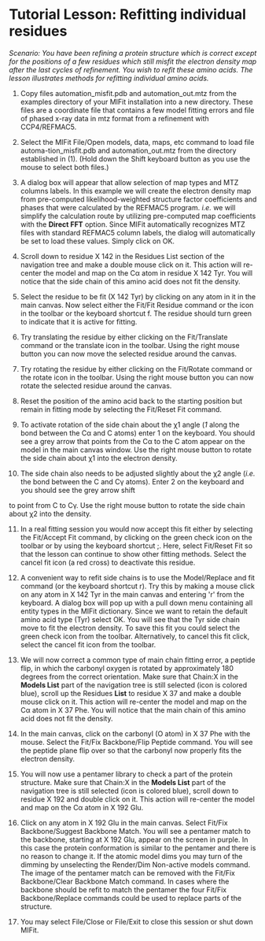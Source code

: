 # Tutorial Lesson: Refitting individual residues #


_Scenario: You have been refining a protein structure which is correct except for the positions of a few residues which still misfit the electron density map after the last cycles of refinement. You wish to refit these amino acids. The lesson illustrates methods for refitting individual amino acids._

1. Copy files automation\_misfit.pdb and automation\_out.mtz from the examples directory of your MIFit installation into a new directory. These files are a coordinate file that contains a few model fitting errors and file of phased x-ray data in mtz format from a refinement with CCP4/REFMAC5.

2. Select the MIFit File/Open models, data, maps, etc command to load file automa-tion\_misfit.pdb and automation\_out.mtz from the directory established in (1). (Hold down the Shift keyboard button as you use the mouse to select both files.)

3. A dialog box will appear that allow selection of map types and MTZ columns labels. In this example we will create the electron density map from pre-computed likelihood-weighted structure factor coefficients and phases that were calculated by the REFMAC5 program. _i.e._ we will simplify the calculation route by utilizing pre-computed map coefficients with the **Direct FFT** option. Since MIFit automatically recognizes MTZ files with standard REFMAC5 column labels, the dialog will automatically be set to load these values. Simply click on OK.

4. Scroll down to residue X 142 in the Residues List section of the navigation tree and make a double mouse click on it. This action will re-center the model and map on the Cα atom in residue X 142 Tyr. You will notice that the side chain of this amino acid does not fit the density.

5. Select the residue to be fit (X 142 Tyr) by clicking on any atom in it in the main canvas. Now select either the Fit/Fit Residue command or the icon in the toolbar or the keyboard shortcut f. The residue should turn green to indicate that it is active for fitting.

6. Try translating the residue by either clicking on the Fit/Translate command or the translate icon in the toolbar. Using the right mouse button you can now move the selected residue around the canvas.

7. Try rotating the residue by either clicking on the Fit/Rotate command or the rotate icon in the toolbar. Using the right mouse button you can now rotate the selected residue around the canvas.

8. Reset the position of the amino acid back to the starting position but remain in fitting mode by selecting the Fit/Reset Fit command.

9. To activate rotation of the side chain about the χ1 angle (_1_ along the bond between the Cα and C atoms) enter 1 on the keyboard. You should see a grey arrow that points from the Cα to the C atom appear on the model in the main canvas window. Use the right mouse button to rotate the side chain about χ1 into the electron density.

10. The side chain also needs to be adjusted slightly about the χ2 angle (_i.e._ the bond between the C and Cγ atoms). Enter 2 on the keyboard and you should see the grey arrow shift

to point from C to Cγ. Use the right mouse button to rotate the side chain about χ2 into the density.

11. In a real fitting session you would now accept this fit either by selecting the Fit/Accept Fit command, by clicking on the green check icon on the toolbar or by using the keyboard shortcut ;. Here, select Fit/Reset Fit so that the lesson can continue to show other fitting methods. Select the cancel fit icon (a red cross) to deactivate this residue.

12. A convenient way to refit side chains is to use the Model/Replace and fit command (or the keyboard shortcut r). Try this by making a mouse click on any atom in X 142 Tyr in the main canvas and entering 'r' from the keyboard. A dialog box will pop up with a pull down menu containing all entity types in the MIFit dictionary. Since we want to retain the default amino acid type (Tyr) select OK. You will see that the Tyr side chain move to fit the electron density. To save this fit you could select the green check icon from the toolbar. Alternatively, to cancel this fit click, select the cancel fit icon from the toolbar.

13. We will now correct a common type of main chain fitting error, a peptide flip, in which the carbonyl oxygen is rotated by approximately 180 degrees from the correct orientation. Make sure that Chain:X in the **Models List** part of the navigation tree is still selected (icon is colored blue), scroll up the Residues **List** to residue X 37 and make a double mouse click on it. This action will re-center the model and map on the Cα atom in X 37 Phe. You will notice that the main chain of this amino acid does not fit the density.

14. In the main canvas, click on the carbonyl (O atom) in X 37 Phe with the mouse. Select the Fit/Fix Backbone/Flip Peptide command. You will see the peptide plane flip over so that the carbonyl now properly fits the electron density.

15. You will now use a pentamer library to check a part of the protein structure. Make sure that Chain:X in the **Models List** part of the navigation tree is still selected (icon is colored blue), scroll down to residue X 192 and double click on it. This action will re-center the model and map on the Cα atom in X 192 Glu.

16. Click on any atom in X 192 Glu in the main canvas. Select Fit/Fix Backbone/Suggest Backbone Match. You will see a pentamer match to the backbone, starting at X 192 Glu, appear on the screen in purple. In this case the protein conformation is similar to the pentamer and there is no reason to change it. If the atomic model dims you may turn of the dimming by unselecting the Render/Dim Non-active models command. The image of the pentamer match can be removed with the Fit/Fix Backbone/Clear Backbone Match command. In cases where the backbone should be refit to match the pentamer the four Fit/Fix Backbone/Replace commands could be used to replace parts of the structure.

17. You may select File/Close or File/Exit to close this session or shut down MIFit.